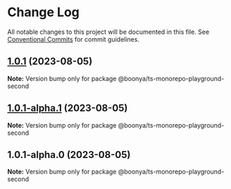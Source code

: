 # Change Log

All notable changes to this project will be documented in this file.
See [Conventional Commits](https://conventionalcommits.org) for commit guidelines.

## [1.0.1](https://github.com/boonya/ts-monorepo-playground/compare/@boonya/ts-monorepo-playground-second@1.0.1-alpha.1...@boonya/ts-monorepo-playground-second@1.0.1) (2023-08-05)

**Note:** Version bump only for package @boonya/ts-monorepo-playground-second





## [1.0.1-alpha.1](https://github.com/boonya/ts-monorepo-playground/compare/@boonya/ts-monorepo-playground-second@1.0.1-alpha.0...@boonya/ts-monorepo-playground-second@1.0.1-alpha.1) (2023-08-05)

**Note:** Version bump only for package @boonya/ts-monorepo-playground-second





## 1.0.1-alpha.0 (2023-08-05)

**Note:** Version bump only for package @boonya/ts-monorepo-playground-second
